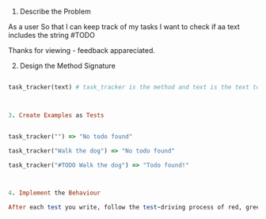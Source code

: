 1. Describe the Problem

As a user
So that I can keep track of my tasks
I want to check if aa text includes the string #TODO

Thanks for viewing - feedback appareciated.


2. Design the Method Signature

```ruby

task_tracker(text) # task_tracker is the method and text is the text to check



3. Create Examples as Tests


task_tracker("") => "No todo found"

task_tracker("Walk the dog") => "No todo found"

task_tracker("#TODO Walk the dog") => "Todo found!"



4. Implement the Behaviour

After each test you write, follow the test-driving process of red, green, refactor to implement the behaviour.